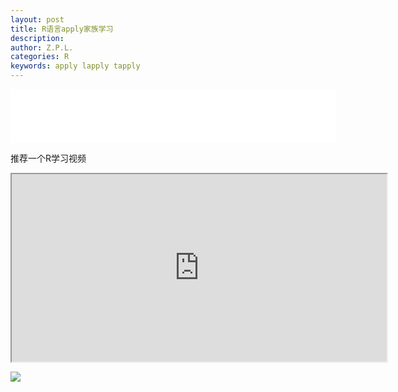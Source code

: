 ```yaml
---
layout: post
title: R语言apply家族学习
description:
author: Z.P.L.
categories: R
keywords: apply lapply tapply
---
```


<iframe frameborder="no" border="0" marginwidth="0" marginheight="0" width=520 height=86 src="//music.163.com/outchain/player?type=2&id=40024751&auto=1&height=66"></iframe>

推荐一个R学习视频

<iframe width=600 height=300 src="https://www.bilibili.com/video/BV1H94y1z7Ba?t=0.0"></iframe>


![](https://upload.wikimedia.org/wikipedia/commons/1/13/2019_BMW_740d_xDrive_M_Sport_Automatic_3.0_Front.jpg)
